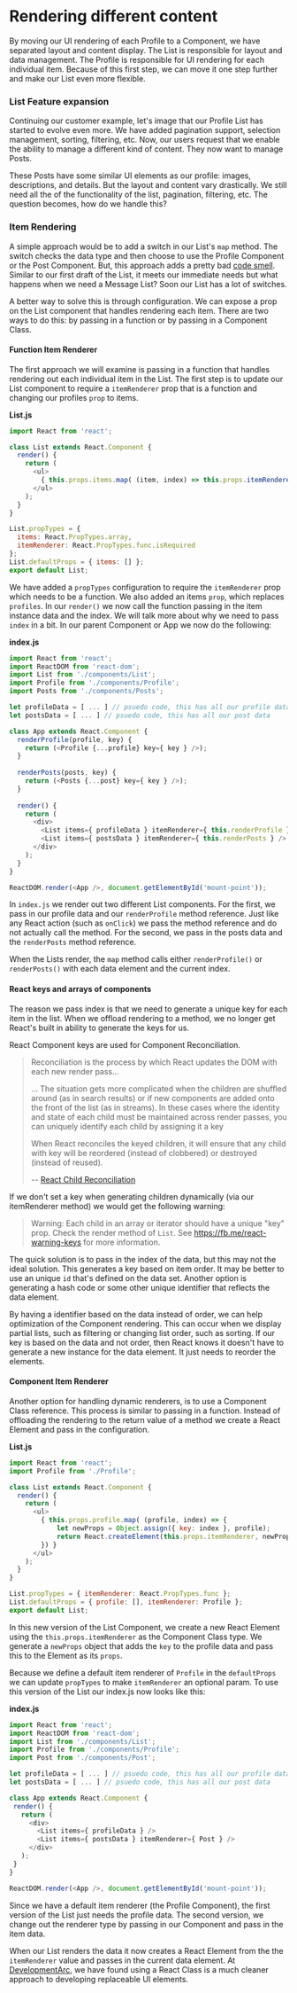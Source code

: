 # Rendering different content
 By moving our UI rendering of each Profile to a Component, we have separated layout and content display. The List is responsible for layout and data management. The Profile is responsible for UI rendering for each individual item. Because of this first step, we can move it one step further and make our List even more flexible.
 
### List Feature expansion
 Continuing our customer example, let's image that our Profile List has started to evolve even more. We have added pagination support, selection management, sorting, filtering, etc. Now, our users request that we enable the ability to manage a different kind of content. They now want to manage Posts. 
 
 These Posts have some similar UI elements as our profile: images, descriptions, and details. But the layout and content vary drastically. We still need all the of the functionality of the list, pagination, filtering, etc. The question becomes, how do we handle this?
 
### Item Rendering
 A simple approach would be to add a switch in our List's `map` method. The switch checks the data type and then choose to use the Profile Component or the Post Component. But, this approach adds a pretty bad [code smell](https://en.wikipedia.org/wiki/Code_smell). Similar to our first draft of the List, it meets our immediate needs but what happens when we need a Message List? Soon our List has a lot of switches.
 
 A better way to solve this is through configuration. We can expose a prop on the List component that handles rendering each item. There are two ways to do this: by passing in a function or by passing in a Component Class.
 
#### Function Item Renderer
 The first approach we will examine is passing in a function that handles rendering out each individual item in the List. The first step is to update our List component to require a `itemRenderer` prop that is a function and changing our profiles `prop` to items.
 
**List.js**
```javascript
import React from 'react';

class List extends React.Component {
  render() {
    return (
      <ul>
        { this.props.items.map( (item, index) => this.props.itemRenderer(item, index) ) }
      </ul>
    );
  }
}

List.propTypes = {
  items: React.PropTypes.array,
  itemRenderer: React.PropTypes.func.isRequired 
};
List.defaultProps = { items: [] };
export default List;
```

We have added a `propTypes` configuration to require the `itemRenderer` prop which needs to be a function. We also added an items `prop`, which replaces `profiles`. In our `render()` we now call the function passing in the item instance data and the index. We will talk more about why we need to pass `index` in a bit. In our parent Component or App we now do the following:

**index.js**
```javascript
import React from 'react';
import ReactDOM from 'react-dom';
import List from './components/List';
import Profile from './components/Profile';
import Posts from './components/Posts';

let profileData = [ ... ] // psuedo code, this has all our profile data
let postsData = [ ... ] // psuedo code, this has all our post data

class App extends React.Component {
  renderProfile(profile, key) {
    return (<Profile {...profile} key={ key } />);
  }
  
  renderPosts(posts, key) {
    return (<Posts {...post} key={ key } />);
  }
  
  render() {
    return (
      <div>
        <List items={ profileData } itemRenderer={ this.renderProfile } />
        <List items={ postsData } itemRenderer={ this.renderPosts } />
      </div>
    );
  }
}

ReactDOM.render(<App />, document.getElementById('mount-point'));
```

In `index.js` we render out two different List components. For the first, we pass in our profile data and our `renderProfile` method reference. Just like any React action (such as `onClick`) we pass the method reference and do not actually call the method. For the second, we pass in the posts data and the `renderPosts` method reference.

When the Lists render, the `map` method calls either `renderProfile()` or `renderPosts()` with each data element and the current index. 

#### React keys and arrays of components
 The reason we pass index is that we need to generate a unique key for each item in the list. When we offload rendering to a method, we no longer get React's built in ability to generate the keys for us.

 React Component keys are used for Component Reconciliation. 
 
> Reconciliation is the process by which React updates the DOM with each new render pass...
> 
> ... The situation gets more complicated when the children are shuffled around (as in search results) or if new components are added onto the front of the list (as in streams). In these cases where the identity and state of each child must be maintained across render passes, you can uniquely identify each child by assigning it a key
>
> When React reconciles the keyed children, it will ensure that any child with key will be reordered (instead of clobbered) or destroyed (instead of reused).
> 
> -- [React Child Reconciliation](https://facebook.github.io/react/docs/multiple-components.html#child-reconciliation) 

If we don't set a key when generating children dynamically (via our itemRenderer method) we would get the following warning:

> Warning: Each child in an array or iterator should have a unique "key" prop. Check the render method of `List`. See https://fb.me/react-warning-keys for more information.

The quick solution is to pass in the index of the data, but this may not the ideal solution. This generates a key based on item order. It may be better to use an unique `id` that's defined on the data set. Another option is generating a hash code or some other unique identifier that reflects the data element.

By having a identifier based on the data instead of order, we can help optimization of the Component rendering. This can occur when we display partial lists, such as filtering or changing list order, such as sorting. If our key is based on the data and not order, then React knows it doesn't have to generate a new instance for the data element. It just needs to reorder the elements.

#### Component Item Renderer
 Another option for handling dynamic renderers, is to use a Component Class reference. This process is similar to passing in a function. Instead of offloading the rendering to the return value of a method we create a React Element and pass in the configuration.
 
 **List.js**
```javascript
import React from 'react';
import Profile from './Profile';

class List extends React.Component {
  render() {
    return (
      <ul>
        { this.props.profile.map( (profile, index) => {
            let newProps = Object.assign({ key: index }, profile);
            return React.createElement(this.props.itemRenderer, newProps);
        }) }
      </ul>
    );
  }
}

List.propTypes = { itemRenderer: React.PropTypes.func };
List.defaultProps = { profile: [], itemRenderer: Profile };
export default List; 
```
 
 In this new version of the List Component, we create a new React Element using the `this.props.itemRenderer` as the Component Class type. We generate a `newProps` object that adds the `key` to the profile data and pass this to the Element as its `props`.
 
 Because we define a default item renderer of `Profile` in the `defaultProps` we can update `propTypes` to make `itemRenderer` an optional param. To use this version of the List our index.js now looks like this:
 
**index.js**
 ```javascript
import React from 'react';
import ReactDOM from 'react-dom';
import List from './components/List';
import Profile from './components/Profile';
import Post from './components/Post';

let profileData = [ ... ] // psuedo code, this has all our profile data
let postsData = [ ... ] // psuedo code, this has all our post data

class App extends React.Component { 
  render() {
    return (
      <div>
        <List items={ profileData } />
        <List items={ postsData } itemRenderer={ Post } />
      </div>
    );
  }
}

ReactDOM.render(<App />, document.getElementById('mount-point'));
```

Since we have a default item renderer (the Profile Component), the first version of the List just needs the profile data. The second version, we change out the renderer type by passing in our Component and pass in the item data.

When our List renders the data it now creates a React Element from the the `itemRenderer` value and passes in the current data element. At [DevelopmentArc](http://developmentarc.com), we have found using a React Class is a much cleaner approach to developing replaceable UI elements.